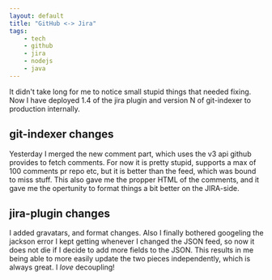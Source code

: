 ```yaml
---
layout: default
title: "GitHub <-> Jira"
tags:
    - tech
    - github
    - jira
    - nodejs
    - java
---
```

It didn't take long for me to notice small stupid things that needed fixing.
Now I have deployed 1.4 of the jira plugin and version N of git-indexer to
production internally.

## git-indexer changes

Yesterday I merged the new comment part, which uses the v3 api github provides
to fetch comments. For now it is pretty stupid, supports a max of 100 comments
pr repo etc, but it is better than the feed, which was bound to miss stuff.
This also gave me the propper HTML of the comments, and it gave me the
opertunity to format things a bit better on the JIRA-side.

## jira-plugin changes

I added gravatars, and format changes. Also I finally bothered googeling the
jackson error I kept getting whenever I changed the JSON feed, so now it does
not die if I decide to add more fields to the JSON. This results in me being
able to more easily update the two pieces independently, which is always great.
I *love* decoupling!
